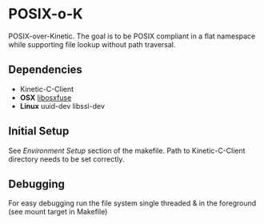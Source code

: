 POSIX-o-K
=========
POSIX-over-Kinetic. The goal is to be POSIX compliant in a flat namespace while supporting file lookup without path traversal.


## Dependencies
+ Kinetic-C-Client 
+ **OSX** [libosxfuse](http://osxfuse.github.io)
+ **Linux** uuid-dev libssl-dev


## Initial Setup
See *Environment Setup* section of the makefile. Path to Kinetic-C-Client directory needs to be set correctly. 

## Debugging
For easy debugging run the file system single threaded & in the foreground (see mount target in Makefile)